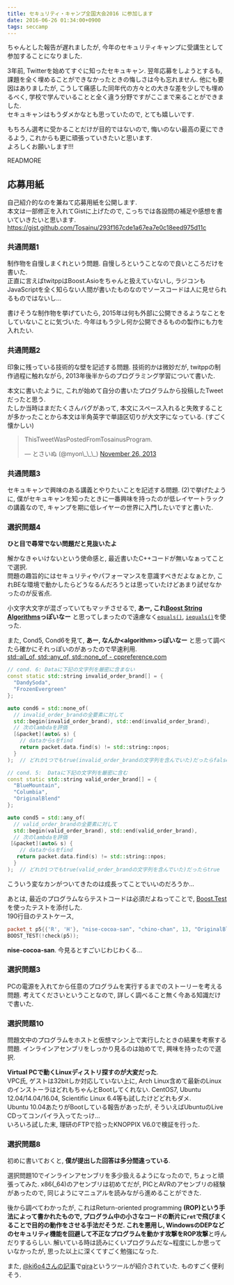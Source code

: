 ```yaml
---
title: セキュリティ・キャンプ全国大会2016 に参加します
date: 2016-06-26 01:34:00+0900
tags: seccamp
---
```


ちゃんとした報告が遅れましたが, 今年のセキュリティキャンプに受講生として参加することになりました.

3年前, Twitterを始めてすぐに知ったセキュキャン. 翌年応募をしようとするも, 課題を全く埋めることができなかったときの悔しさは今も忘れません. 他にも要因はありましたが, こうして痛感した同年代の方々との大きな差を少しでも埋めるべく, 学校で学んでいることと全く違う分野ですがここまで来ることができました.  
セキュキャンはもうダメかなとも思っていたので, とても嬉しいです.

もちろん選考に受かることだけが目的ではないので, 悔いのない最高の夏にできるよう, これからも更に頑張っていきたいと思います.  
よろしくお願いします!!!

READMORE

## 応募用紙

自己紹介的なのを兼ねて応募用紙を公開します.  
本文は一部修正を入れてGistに上げたので, こっちでは各設問の補足や感想を書いていきたいと思います.  
<https://gist.github.com/Tosainu/293f167cde1a67ea7e0c18eed975d11c>

### 共通問題1

制作物を自慢しまくれという問題. 自慢しろということなので良いところだけを書いた.  
正直に言えばtwitppはBoost.Asioをちゃんと扱えていないし, ラジコンもJavaScriptを全く知らない人間が書いたものなのでソースコードは人に見せられるものではないし...

書けそうな制作物を挙げていたら, 2015年は何も外部に公開できるようなことをしていないことに気づいた. 今年はもう少し何か公開できるものの製作にも力を入れたい.

### 共通問題2

印象に残っている技術的な壁を記述する問題. 技術的かは微妙だが, twitppの制作過程に触れながら, 2013年後半からのプログラミング学習について書いた.

本文に書いたように, これが始めて自分の書いたプログラムから投稿したTweetだったと思う.  
たしか当時はまだたくさんバグがあって, 本文にスペース入れると失敗することが多かったことから本文は半角英字で単語区切りが大文字になっている. (すごく懐かしい)
<blockquote class="twitter-tweet tw-align-center" data-lang="en"><p lang="en" dir="ltr">ThisTweetWasPostedFromTosainusProgram.</p>&mdash; とさいぬ (@myon\_\_\_) <a href="https://twitter.com/myon___/status/405343973524250625">November 26, 2013</a></blockquote>
<script async src="//platform.twitter.com/widgets.js" charset="utf-8"></script>

### 共通問題3

セキュキャンで興味のある講義とやりたいことを記述する問題. (2)で挙げたように, 僕がセキュキャンを知ったときに一番興味を持ったのが低レイヤートラックの講義なので, キャンプを期に低レイヤーの世界に入門したいですと書いた.

### 選択問題4

**ひと目で尋常でない問題だと見抜いたよ**

解かなきゃいけないという使命感と, 最近書いたC++コードが無いなぁってことで選択.  
問題の趣旨的にはセキュリティやパフォーマンスを意識すべきだよなぁとか, これBEな環境で動かしたらどうなるんだろうとは思っていたけどあまり試せなかったのが反省点.

小文字大文字が混ざっていてもマッチさせるで, **あー, これ[Boost String Algorithms](http://www.boost.org/doc/libs/1_61_0/doc/html/string_algo.html)っぽいなー** と思ってしまったので遠慮なく[`equals()`](http://www.boost.org/doc/libs/1_61_0/doc/html/boost/algorithm/equals.html), [`iequals()`](http://www.boost.org/doc/libs/1_61_0/doc/html/boost/algorithm/iequals.html)を使った.

また, Cond5, Cond6を見て, **あー, なんか\<algorithm\>っぽいなー** と思って調べたら確かにそれっぽいのがあったので早速利用.  
[std::all\_of, std::any\_of, std::none\_of - cppreference.com](http://en.cppreference.com/w/cpp/algorithm/all_any_none_of)

```cpp
// cond. 6: Dataに下記の文字列を厳密に含まない
const static std::string invalid_order_brand[] = {
  "DandySoda",
  "FrozenEvergreen"
};

auto cond6 = std::none_of(
  // invalid_order_brandの全要素に対して
  std::begin(invalid_order_brand), std::end(invalid_order_brand),
  // 次のlambdaを評価
  [&packet](auto& s) {
    // dataからsをfind
    return packet.data.find(s) != std::string::npos;
  }
);  // どれか1つでもtrue(invalid_order_brandの文字列を含んでいた)だったらfalse

// cond. 5:  Dataに下記の文字列を厳密に含む
const static std::string valid_order_brand[] = {
  "BlueMountain",
  "Columbia",
  "OriginalBlend"
};

auto cond5 = std::any_of(
  // valid_order_brandの全要素に対して
  std::begin(valid_order_brand), std::end(valid_order_brand),
  // 次のlambdaを評価
 [&packet](auto& s) {
    // dataからsをfind
   return packet.data.find(s) != std::string::npos;
  }
);  // どれか1つでもtrue(valid_order_brandの文字列を含んでいた)だったらtrue
```

こういう変なカンがついてきたのは成長ってことでいいのだろうか...

あとは, 最近のプログラムならテストコードは必須だよねってことで, [Boost.Test](http://www.boost.org/doc/libs/1_61_0/libs/test/doc/html/index.html)を使ったテストを添付した.  
190行目のテストケース,

```cpp
packet_t p5{{'R', 'H'}, "nise-cocoa-san", "chino-chan", 13, "OriginalBlend"};
BOOST_TEST(!check(p5));
```

**nise-cocoa-san**. 今見るとすごいじわじわくる...

### 選択問題3

PCの電源を入れてから任意のプログラムを実行するまでのストーリーを考える問題. 考えてくださいということなので, 詳しく調べること無く今ある知識だけで書いた.

### 選択問題10

問題文中のプログラムをホストと仮想マシン上で実行したときの結果を考察する問題. インラインアセンブリをしっかり見るのは始めてで, 興味を持ったので選択.

**Virtual PCで動くLinuxディストリ探すのが大変だった**.  
VPC氏, ゲストは32bitしか対応していない上に, Arch Linux含めて最新のLinuxのインストーラはどれもちゃんとBootしてくれない. CentOS7, Ubuntu 12.04/14.04/16.04, Scientific Linux 6.4等も試したけどどれもダメ.  
Ubuntu 10.04あたりがBootしている報告があったが, そういえばUbuntuのLive CDってコンパイラ入ってたっけ...  
いろいろ試した末, 理研のFTPで拾ったKNOPPIX V6.0で検証を行った.  

### 選択問題8

初めに書いておくと, **僕が提出した回答は多分間違っている**.

選択問題10でインラインアセンブリを多少扱えるようになったので, ちょっと頑張ってみた. x86(\_64)のアセンブリは初めてだが, PICとAVRのアセンブリの経験があったので, 同じようにマニュアルを読みながら進めることができた.

後から調べてわかったが, これはReturn-oriented programming **(ROP)**という手法によって書かれたもので, プログラム中の小さなコードの断片に`ret`で飛びまくることで目的の動作をさせる手法だそうだ. これを悪用し, WindowsのDEPなどのセキュリティ機能を回避して不正なプログラムを動かす攻撃を**ROP攻撃**と呼んだりするらしい. 解いている時は読みにくいプログラムだな~程度にしか思っていなかったが, 思った以上に深くてすごく勉強になった.

また, [@ki6o4さんの記事](https://kimiyuki.net/blog/2016/06/16/security-camp-application-form-writeup/)で[qira](http://qira.me/)というツールが紹介されていた. ものすごく便利そう.
